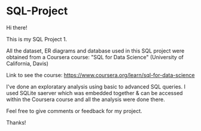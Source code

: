 # SQL-Project

Hi there!

This is my SQL Project 1.

All the dataset, ER diagrams and database used in this SQL project were obtained from a Coursera course: "SQL for Data Science" (University of California, Davis)

Link to see the course: https://www.coursera.org/learn/sql-for-data-science

I've done an exploratary analysis using basic to advanced SQL queries. I used SQLite saerver which was embedded together & can be accessed within the Coursera course and all the analysis were done there.

Feel free to give comments or feedback for my project.

Thanks!
